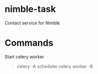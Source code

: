 # nimble-task
Contact service for Nimble
# Commands
Start celery worker
> celery -A scheduler.celery worker -B
